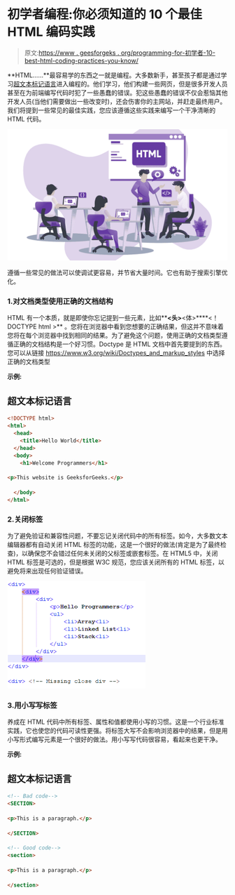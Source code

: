 # 初学者编程:你必须知道的 10 个最佳 HTML 编码实践

> 原文:[https://www . geesforgeks . org/programming-for-初学者-10-best-html-coding-practices-you-know/](https://www.geeksforgeeks.org/programming-for-beginners-10-best-html-coding-practices-you-must-know/)

**HTML……**最容易学的东西之一就是编程。大多数新手，甚至孩子都是通过学习[超文本标记语言](https://www.geeksforgeeks.org/html-tutorials/)进入编程的。他们学习，他们构建一些网页，但是很多开发人员甚至在为前端编写代码时犯了一些愚蠢的错误。犯这些愚蠢的错误不仅会惹恼其他开发人员(当他们需要做出一些改变时)，还会伤害你的主网站，并赶走最终用户。我们将提到一些常见的最佳实践，您应该遵循这些实践来编写一个干净清晰的 HTML 代码。

![Programming-for-Beginners-10-Best-HTML-Coding-Practices-You-Must-Know](img/56b3afbb249323d3d1ff54608916409f.png)

遵循一些常见的做法可以使调试更容易，并节省大量时间。它也有助于搜索引擎优化。

### 1.对文档类型使用正确的文档结构

HTML 有一个本质，就是即使你忘记提到一些元素，比如**<HTML>****<头>****<体>****<！DOCTYPE html >** 。您将在浏览器中看到您想要的正确结果，但这并不意味着您将在每个浏览器中找到相同的结果。为了避免这个问题，使用正确的文档类型遵循正确的文档结构是一个好习惯。Doctype 是 HTML 文档中首先要提到的东西。您可以从链接 https://www.w3.org/wiki/Doctypes_and_markup_styles 中选择正确的文档类型

**示例:**

## 超文本标记语言

```html
<!DOCTYPE html>
<html>
  <head>
    <title>Hello World</title>
  </head>
  <body>
    <h1>Welcome Programmers</h1>

<p>This website is GeeksforGeeks.</p>

  </body>
</html>
```

### 2.关闭标签

为了避免验证和兼容性问题，不要忘记关闭代码中的所有标签。如今，大多数文本编辑器都有自动关闭 HTML 标签的功能，这是一个很好的做法(肯定是为了最终检查)，以确保您不会错过任何未关闭的父标签或嵌套标签。在 HTML5 中，关闭 HTML 标签是可选的，但是根据 W3C 规范，您应该关闭所有的 HTML 标签，以避免将来出现任何验证错误。

![missing-div1-in-HTML](img/dda424a58d981de5431b4144729e1088.png)

### 3.用小写写标签

养成在 HTML 代码中所有标签、属性和值都使用小写的习惯。这是一个行业标准实践，它也使您的代码可读性更强。将标签大写不会影响浏览器中的结果，但是用小写形式编写元素是一个很好的做法。用小写写代码很容易，看起来也更干净。

**示例:**

## 超文本标记语言

```html
<!-- Bad code-->
<SECTION>

<p>This is a paragraph.</p>

</SECTION>

<!-- Good code-->
<section>

<p>This is a paragraph.</p>

</section>
```